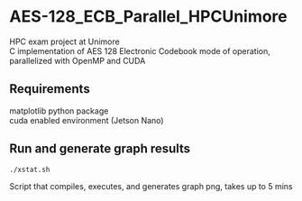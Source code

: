 # AES-128_ECB_Parallel_HPCUnimore
HPC exam project at Unimore \
C implementation of AES 128 Electronic Codebook mode of operation, parallelized with OpenMP and CUDA

## Requirements
matplotlib python package \
cuda enabled environment (Jetson Nano)

## Run and generate graph results
```
./xstat.sh
```
Script that compiles, executes, and generates graph png, takes up to 5 mins
